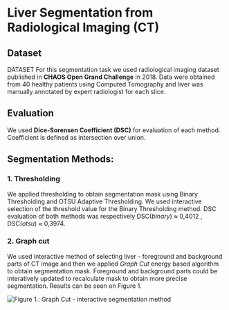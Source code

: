 # Liver Segmentation from Radiological Imaging (CT)

## Dataset
DATASET 
For this segmentation task we used radiological imaging dataset published in **CHAOS Open Grand Challenge** in 2018. Data were obtained from 40 healthy patients using Computed Tomography and liver was manually annotated by expert radiologist for each slice.

## Evaluation
We used **Dice-Sorensen Coefficient (DSC)** for evaluation of each method.  Coefficient is defined as intersection over union.   

## Segmentation Methods:

### 1. Thresholding
We applied thresholding to obtain segmentation mask using Binary Thresholding and OTSU Adaptive Thresholding. We used interactive selection of the threshold value for the Binary Thresholding method. DSC evaluation of both methods was respectively DSC(*binary*) ≈ 0,4012 , DSC(*otsu*) ≈ 0,3974.

### 2. Graph cut
We used interactive method of selecting liver - foreground and background parts of CT image and then we applied *Graph Cut* energy based algorithm to obtain segmentation mask. Foreground and background parts could be interatively updated to recalculate mask to obtain more precise segmentation. Results can be seen on Figure 1. 


![Figure 1.: Graph Cut - interactive segmentation method](https://github.com/vgg-fiit/pv-semestralny-projekt-organ-segmentation-mocak/raw/master/plots/liver.png)
